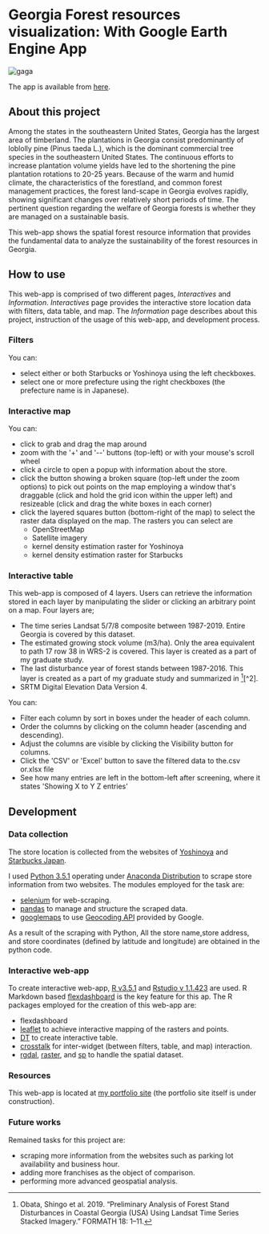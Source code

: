 # Georgia Forest resources visualization: With Google Earth Engine App 

![gaga](data)

The app is available from [here](https://sobata5632.users.earthengine.app/view/georgia-landscape).

## About this project


Among the states in the southeastern United States, Georgia has the largest area of timberland. The plantations in Georgia consist predominantly of loblolly pine (Pinus taeda L.), which is the dominant commercial tree species in the southeastern United States. The continuous efforts to increase plantation volume yields have led to the shortening the pine plantation rotations to 20-25 years. Because of the warm and humid climate, the characteristics of the forestland, and common forest management practices, the forest land-scape in Georgia evolves rapidly, showing significant changes over relatively short periods of time. The pertinent question regarding the welfare of Georgia forests is whether they are managed on a sustainable basis.

This web-app shows the spatial forest resource information that provides the fundamental data to analyze the sustainability of the forest resources in Georgia. 


## How to use
This web-app is comprised of two different pages, *Interactives* and *Information*. *Interactives* page provides the interactive store location data with filters, data table, and map. The *Information* page describes about this project, instruction of the usage of this web-app, and development process.

### Filters

You can:

* select either or both Starbucks or Yoshinoya using the left checkboxes.
* select one or more prefecture using the right checkboxes (the prefecture name is in Japanese).

### Interactive map

You can:

* click to grab and drag the map around
* zoom with the '+' and '--' buttons (top-left) or with your mouse's scroll wheel
* click a circle to open a popup with information about the store. 
* click the button showing a broken square (top-left under the zoom options) to pick out points on the map employing a window that's draggable (click and hold the grid icon within the upper left) and resizeable (click and drag the white boxes in each corner)
* click the layered squares button (bottom-right of the map) to select the raster data displayed on the map. The rasters you can select are
    * OpenStreetMap
    * Satellite imagery
    * kernel density estimation raster for Yoshinoya
    * kernel density estimation raster for Starbucks    

### Interactive table

This web-app is composed of 4 layers. Users can retrieve the information stored in each layer by manipulating the slider or clicking an arbitrary point on a map. Four layers are; 

- The time series Landsat 5/7/8 composite between 1987-2019. Entire Georgia is covered by this dataset.
- The estimated growing stock volume (m3/ha). Only the area equivalent to path 17 row 38 in WRS-2 is covered. This layer is created as a part of my graduate study.
- The last disturbance year of forest stands between 1987-2016. This layer is created as a part of my graduate study and summarized in [^1][^2]. 
- SRTM Digital Elevation Data Version 4. 

You can:

* Filter each column by sort in boxes under the header of each column.
* Order the columns by clicking on the column header (ascending and descending).
* Adjust the columns are visible by clicking the Visibility button for columns.
* Click the 'CSV' or 'Excel' button to save the filtered data to the.csv or.xlsx file
* See how many entries are left in the bottom-left after screening, where it states 'Showing X to Y Z entries'


[^1]: Obata, Shingo et al. 2019. “Preliminary Analysis of Forest Stand Disturbances in Coastal Georgia (USA) Using Landsat Time Series Stacked Imagery.” FORMATH 18: 1–11.
[^1]: Obata, Shingo, Pete Bettinger, Chris J. Cieszewski, and Roger C. Lowe III. 2020. “Mapping Forest Disturbances between 1987-2016 Using All Available Time Series Landsat TM/ETM+ Imagery: Developing a Reliable Methodology for Georgia, United States.” Forests 11(3): 335.


## Development

### Data collection

The store location is collected from the websites of [Yoshinoya](https://www.yoshinoya.com/en/) and [Starbucks Japan](https://www.starbucks.co.jp/en/index.html).

I used [Python 3.5.1](https://www.python.org/downloads/release/python-351/) operating under [Anaconda Distribution](https://www.anaconda.com/distribution/) to scrape store information from two websites. The modules employed for the task are:

* [selenium](https://pypi.org/project/selenium/) for web-scraping.
* [pandas](https://pandas.pydata.org/) to manage and structure the scraped data.
* [googlemaps](https://github.com/googlemaps/google-maps-services-python) to use [Geocoding API](https://developers.google.com/maps/documentation/geocoding/start) provided by Google.

As a result of the scraping with Python, All the store name,store address, and store coordinates (defined by latitude and longitude) are obtained in the python code.

### Interactive web-app

To create interactive web-app, [R v3.5.1](https://www.r-project.org/) and [Rstudio v 1.1.423](https://rstudio.com/) are used. R Markdown based [flexdashboard](https://rmarkdown.rstudio.com/flexdashboard/) is the key feature for this ap. The R packages employed for the creation of this web-app are:

* flexdashboard
* [leaflet](https://rstudio.github.io/leaflet/) to achieve interactive mapping of the rasters and points. 
* [DT](https://rstudio.github.io/DT/) to create interactive table.
* [crosstalk](https://rstudio.github.io/crosstalk/) for inter-widget (between filters, table, and map) interaction.
* [rgdal](https://cran.r-project.org/package=rgdal), [raster](https://cran.r-project.org/package=raster/raster.pdf), and [sp](https://cran.r-project.org/package=sp/sp.pdf) to handle the spatial dataset. 

### Resources

This web-app is located at [my portfolio site](https://shingobt.github.io/visualization/flexdashboard) (the portfolio site itself is under construction). 

### Future works

Remained tasks for this project are:

* scraping more information from the websites such as parking lot availability and business hour.
* adding more franchises as the object of comparison.
* performing more advanced geospatial analysis.
